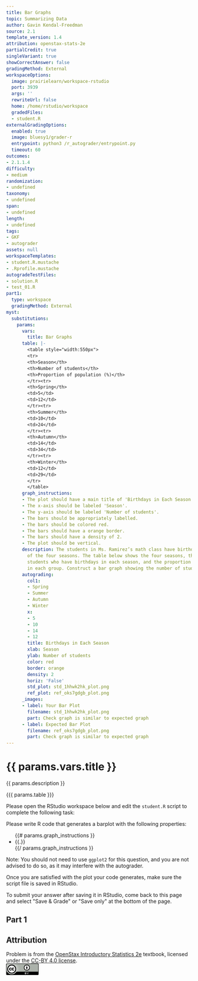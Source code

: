 ```yaml
---
title: Bar Graphs
topic: Summarizing Data
author: Gavin Kendal-Freedman
source: 2.1
template_version: 1.4
attribution: openstax-stats-2e
partialCredit: true
singleVariant: true
showCorrectAnswer: false
gradingMethod: External
workspaceOptions:
  image: prairielearn/workspace-rstudio
  port: 3939
  args: ''
  rewriteUrl: false
  home: /home/rstudio/workspace
  gradedFiles:
  - student.R
externalGradingOptions:
  enabled: true
  image: bluesy1/grader-r
  entrypoint: python3 /r_autograder/entrypoint.py
  timeout: 60
outcomes:
- 2.1.1.4
difficulty:
- medium
randomization:
- undefined
taxonomy:
- undefined
span:
- undefined
length:
- undefined
tags:
- GKF
- autograder
assets: null
workspaceTemplates:
- student.R.mustache
- .Rprofile.mustache
autogradeTestFiles:
- solution.R
- test_01.R
part1:
  type: workspace
  gradingMethod: External
myst:
  substitutions:
    params:
      vars:
        title: Bar Graphs
      table: |-
        <table style="width:550px">
        <tr>
        <th>Season</th>
        <th>Number of students</th>
        <th>Proportion of population (%)</th>
        </tr><tr>
        <th>Spring</th>
        <td>5</td>
        <td>12</td>
        </tr><tr>
        <th>Summer</th>
        <td>10</td>
        <td>24</td>
        </tr><tr>
        <th>Autumn</th>
        <td>14</td>
        <td>34</td>
        </tr><tr>
        <th>Winter</th>
        <td>12</td>
        <td>29</td>
        </tr>
        </table>
      graph_instructions:
      - The plot should have a main title of 'Birthdays in Each Season'.
      - The x-axis should be labeled 'Season'.
      - The y-axis should be labeled 'Number of students'.
      - The bars should be appropriately labelled.
      - The bars should be colored red.
      - The bars should have a orange border.
      - The bars should have a density of 2.
      - The plot should be vertical.
      description: The students in Ms. Ramirez’s math class have birthdays in each
        of the four seasons. The table below shows the four seasons, the number of
        students who have birthdays in each season, and the proportion (%) of students
        in each group. Construct a bar graph showing the number of students.
      autograding:
        col1:
        - Spring
        - Summer
        - Autumn
        - Winter
        x:
        - 5
        - 10
        - 14
        - 12
        title: Birthdays in Each Season
        xlab: Season
        ylab: Number of students
        color: red
        border: orange
        density: 2
        horiz: 'False'
        std_plot: std_1hhwk2hk_plot.png
        ref_plot: ref_oks7gdgb_plot.png
      _images:
      - label: Your Bar Plot
        filename: std_1hhwk2hk_plot.png
        part: Check graph is similar to expected graph
      - label: Expected Bar Plot
        filename: ref_oks7gdgb_plot.png
        part: Check graph is similar to expected graph
---
```

# {{ params.vars.title }}
{{ params.description }}

{{{ params.table }}}

<pl-card title="Instructions">

Please open the RStudio workspace below and edit the `student.R` script to complete the following task:

Please write R code that generates a barplot with the following properties:

<ul>
{{# params.graph_instructions }}
  <li>{{.}}</li>
{{/ params.graph_instructions }}
</ul>

Note: You should not need to use `ggplot2` for this question, and you are not advised to do so, as it may interfere with the autograder.

Once you are satisfied with the plot your code generates, make sure the script file is saved in RStudio.

To submit your answer after saving it in RStudio, come back to this page and select "Save & Grade" or "Save only" at the bottom of the page.

</pl-card>

## Part 1

## Attribution

Problem is from the [OpenStax Introductory Statistics 2e](https://openstax.org/books/introductory-statistics-2e) textbook, licensed under the [CC-BY 4.0 license](https://creativecommons.org/licenses/by/4.0/).<br>![Image representing the Creative Commons 4.0 BY license.](https://raw.githubusercontent.com/firasm/bits/master/by.png)